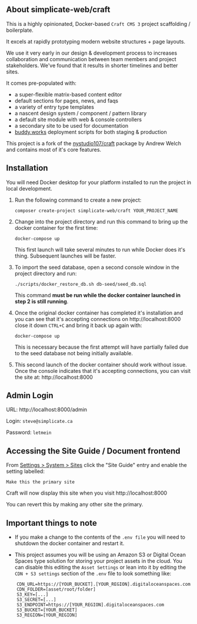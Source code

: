 ## About simplicate-web/craft

This is a highly opinionated, Docker-based `Craft CMS 3` project scaffolding / boilerplate.

It excels at rapidly prototyping modern website structures + page layouts.

We use it very early in our design & development process to increases collaboration and communication between team members and project stakeholders. We've found that it results in shorter timelines and better sites.

It comes pre-populated with:

 - a super-flexible matrix-based content editor
 - default sections for pages, news, and faqs
 - a variety of entry type templates
 - a nascent design system / component / pattern library
 - a default site module with web & console controllers
 - a secondary site to be used for documentation
 - [buddy.works](https://buddy.works/) deployment scripts for both staging & production

This project is a fork of the [nystudio107/craft](https://github.com/nystudio107/craft) package by Andrew Welch and contains most of it's core features.

  

## Installation

You will need Docker desktop for your platform installed to run the project in local development.

1. Run the following command to create a new project:

	`composer create-project simplicate-web/craft YOUR_PROJECT_NAME`

2. Change into the project directory and run this command to bring up the docker container for the first time:

	`docker-compose up`

	This first launch will take several minutes to run while Docker does it's thing. Subsequent launches will be faster.


3. To import the seed database, open a second console window in the project directory and run:

	`./scripts/docker_restore_db.sh db-seed/seed_db.sql`

	This command **must be run while the docker container launched in step 2 is still running**.

4. Once the original docker container has completed it's installation and you can see that it's accepting connections on http://localhost:8000 close it down `CTRL+C` and bring it back up again with:

	`docker-compose up`

	This is necessary because the first attempt will have partially failed due to the seed database not being initially available.
	
5. This second launch of the docker container should work without issue. Once the console indicates that it's accepting connections, you can visit the site at: http://localhost:8000
  

## Admin Login

URL:  http://localhost:8000/admin

Login: `steve@simplicate.ca`

Password: `letmein`


## Accessing the Site Guide / Document frontend

From [Settings > System > Sites](http://localhost:8000/admin/settings/sites) click the "Site Guide" entry and enable the setting labelled:

    Make this the primary site

Craft will now display this site when you visit http://localhost:8000 

You can revert this by making any other site the primary.

## Important things to note

 - If you make a change to the contents of the `.env file` you will need to shutdown the docker container and restart it.

 - This project assumes you will be using an Amazon S3 or Digital Ocean Spaces type solution for storing your project assets in the cloud. You can disable this editing the `Asset Settings` or lean into it by editing the `CDN + S3 settings` section of the `.env` file to look something like:

```
    CDN_URL=https://[YOUR_BUCKET].[YOUR_REGION].digitaloceanspaces.com
    CDN_FOLDER=[asset/root/folder]
    S3_KEY=[...]
    S3_SECRET=[...]
    S3_ENDPOINT=https://[YOUR_REGION].digitaloceanspaces.com
    S3_BUCKET=[YOUR_BUCKET]
    S3_REGION=[YOUR_REGION]
```